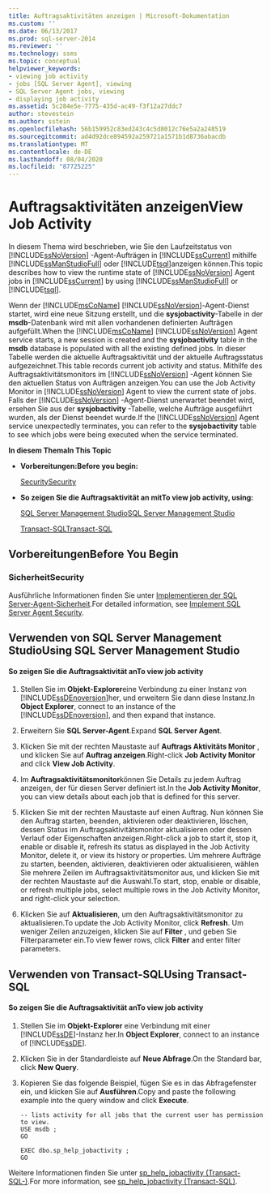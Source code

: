 ```yaml
---
title: Auftragsaktivitäten anzeigen | Microsoft-Dokumentation
ms.custom: ''
ms.date: 06/13/2017
ms.prod: sql-server-2014
ms.reviewer: ''
ms.technology: ssms
ms.topic: conceptual
helpviewer_keywords:
- viewing job activity
- jobs [SQL Server Agent], viewing
- SQL Server Agent jobs, viewing
- displaying job activity
ms.assetid: 5c284e5e-7775-435d-ac49-f3f12a27ddc7
author: stevestein
ms.author: sstein
ms.openlocfilehash: 56b159952c83ed243c4c5d8012c76e5a2a248519
ms.sourcegitcommit: ad4d92dce894592a259721a1571b1d8736abacdb
ms.translationtype: MT
ms.contentlocale: de-DE
ms.lasthandoff: 08/04/2020
ms.locfileid: "87725225"
---
```

# <a name="view-job-activity"></a><span data-ttu-id="605c8-102">Auftragsaktivitäten anzeigen</span><span class="sxs-lookup"><span data-stu-id="605c8-102">View Job Activity</span></span>
  <span data-ttu-id="605c8-103">In diesem Thema wird beschrieben, wie Sie den Laufzeitstatus von [!INCLUDE[ssNoVersion](../../includes/ssnoversion-md.md)] -Agent-Aufträgen in [!INCLUDE[ssCurrent](../../includes/sscurrent-md.md)] mithilfe [!INCLUDE[ssManStudioFull](../../includes/ssmanstudiofull-md.md)] oder [!INCLUDE[tsql](../../includes/tsql-md.md)]anzeigen können.</span><span class="sxs-lookup"><span data-stu-id="605c8-103">This topic describes how to view the runtime state of [!INCLUDE[ssNoVersion](../../includes/ssnoversion-md.md)] Agent jobs in [!INCLUDE[ssCurrent](../../includes/sscurrent-md.md)] by using [!INCLUDE[ssManStudioFull](../../includes/ssmanstudiofull-md.md)] or [!INCLUDE[tsql](../../includes/tsql-md.md)].</span></span>  
  
 <span data-ttu-id="605c8-104">Wenn der [!INCLUDE[msCoName](../../includes/msconame-md.md)] [!INCLUDE[ssNoVersion](../../includes/ssnoversion-md.md)]-Agent-Dienst startet, wird eine neue Sitzung erstellt, und die **sysjobactivity**-Tabelle in der **msdb**-Datenbank wird mit allen vorhandenen definierten Aufträgen aufgefüllt.</span><span class="sxs-lookup"><span data-stu-id="605c8-104">When the [!INCLUDE[msCoName](../../includes/msconame-md.md)] [!INCLUDE[ssNoVersion](../../includes/ssnoversion-md.md)] Agent service starts, a new session is created and the **sysjobactivity** table in the **msdb** database is populated with all the existing defined jobs.</span></span> <span data-ttu-id="605c8-105">In dieser Tabelle werden die aktuelle Auftragsaktivität und der aktuelle Auftragsstatus aufgezeichnet.</span><span class="sxs-lookup"><span data-stu-id="605c8-105">This table records current job activity and status.</span></span> <span data-ttu-id="605c8-106">Mithilfe des Auftragsaktivitätsmonitors im [!INCLUDE[ssNoVersion](../../includes/ssnoversion-md.md)] -Agent können Sie den aktuellen Status von Aufträgen anzeigen.</span><span class="sxs-lookup"><span data-stu-id="605c8-106">You can use the Job Activity Monitor in [!INCLUDE[ssNoVersion](../../includes/ssnoversion-md.md)] Agent to view the current state of jobs.</span></span> <span data-ttu-id="605c8-107">Falls der [!INCLUDE[ssNoVersion](../../includes/ssnoversion-md.md)] -Agent-Dienst unerwartet beendet wird, ersehen Sie aus der **sysjobactivity** -Tabelle, welche Aufträge ausgeführt wurden, als der Dienst beendet wurde.</span><span class="sxs-lookup"><span data-stu-id="605c8-107">If the [!INCLUDE[ssNoVersion](../../includes/ssnoversion-md.md)] Agent service unexpectedly terminates, you can refer to the **sysjobactivity** table to see which jobs were being executed when the service terminated.</span></span>  
  
 <span data-ttu-id="605c8-108">**In diesem Thema**</span><span class="sxs-lookup"><span data-stu-id="605c8-108">**In This Topic**</span></span>  
  
-   <span data-ttu-id="605c8-109">**Vorbereitungen:**</span><span class="sxs-lookup"><span data-stu-id="605c8-109">**Before you begin:**</span></span>  
  
     [<span data-ttu-id="605c8-110">Security</span><span class="sxs-lookup"><span data-stu-id="605c8-110">Security</span></span>](#Security)  
  
-   <span data-ttu-id="605c8-111">**So zeigen Sie die Auftragsaktivität an mit**</span><span class="sxs-lookup"><span data-stu-id="605c8-111">**To view job activity, using:**</span></span>  
  
     [<span data-ttu-id="605c8-112">SQL Server Management Studio</span><span class="sxs-lookup"><span data-stu-id="605c8-112">SQL Server Management Studio</span></span>](#SSMS)  
  
     [<span data-ttu-id="605c8-113">Transact-SQL</span><span class="sxs-lookup"><span data-stu-id="605c8-113">Transact-SQL</span></span>](#TSQL)  
  
## <a name="before-you-begin"></a><span data-ttu-id="605c8-114">Vorbereitungen</span><span class="sxs-lookup"><span data-stu-id="605c8-114">Before You Begin</span></span>  
  
###  <a name="security"></a><a name="Security"></a> <span data-ttu-id="605c8-115">Sicherheit</span><span class="sxs-lookup"><span data-stu-id="605c8-115">Security</span></span>  
 <span data-ttu-id="605c8-116">Ausführliche Informationen finden Sie unter [Implementieren der SQL Server-Agent-Sicherheit](implement-sql-server-agent-security.md).</span><span class="sxs-lookup"><span data-stu-id="605c8-116">For detailed information, see [Implement SQL Server Agent Security](implement-sql-server-agent-security.md).</span></span>  
  
##  <a name="using-sql-server-management-studio"></a><a name="SSMS"></a> <span data-ttu-id="605c8-117">Verwenden von SQL Server Management Studio</span><span class="sxs-lookup"><span data-stu-id="605c8-117">Using SQL Server Management Studio</span></span>  
  
#### <a name="to-view-job-activity"></a><span data-ttu-id="605c8-118">So zeigen Sie die Auftragsaktivität an</span><span class="sxs-lookup"><span data-stu-id="605c8-118">To view job activity</span></span>  
  
1.  <span data-ttu-id="605c8-119">Stellen Sie im **Objekt-Explorer**eine Verbindung zu einer Instanz von [!INCLUDE[ssDEnoversion](../../includes/ssdenoversion-md.md)]her, und erweitern Sie dann diese Instanz.</span><span class="sxs-lookup"><span data-stu-id="605c8-119">In **Object Explorer**, connect to an instance of the [!INCLUDE[ssDEnoversion](../../includes/ssdenoversion-md.md)], and then expand that instance.</span></span>  
  
2.  <span data-ttu-id="605c8-120">Erweitern Sie **SQL Server-Agent**.</span><span class="sxs-lookup"><span data-stu-id="605c8-120">Expand **SQL Server Agent**.</span></span>  
  
3.  <span data-ttu-id="605c8-121">Klicken Sie mit der rechten Maustaste auf **Auftrags Aktivitäts Monitor** , und klicken Sie auf **Auftrag anzeigen**.</span><span class="sxs-lookup"><span data-stu-id="605c8-121">Right-click **Job Activity Monitor** and click **View Job Activity**.</span></span>  
  
4.  <span data-ttu-id="605c8-122">Im **Auftragsaktivitätsmonitor**können Sie Details zu jedem Auftrag anzeigen, der für diesen Server definiert ist.</span><span class="sxs-lookup"><span data-stu-id="605c8-122">In the **Job Activity Monitor**, you can view details about each job that is defined for this server.</span></span>  
  
5.  <span data-ttu-id="605c8-123">Klicken Sie mit der rechten Maustaste auf einen Auftrag. Nun können Sie den Auftrag starten, beenden, aktivieren oder deaktivieren, löschen, dessen Status im Auftragsaktivitätsmonitor aktualisieren oder dessen Verlauf oder Eigenschaften anzeigen.</span><span class="sxs-lookup"><span data-stu-id="605c8-123">Right-click a job to start it, stop it, enable or disable it, refresh its status as displayed in the Job Activity Monitor, delete it, or view its history or properties.</span></span>  <span data-ttu-id="605c8-124">Um mehrere Aufträge zu starten, beenden, aktivieren, deaktivieren oder aktualisieren, wählen Sie mehrere Zeilen im Auftragsaktivitätsmonitor aus, und klicken Sie mit der rechten Maustaste auf die Auswahl.</span><span class="sxs-lookup"><span data-stu-id="605c8-124">To start, stop, enable or disable, or refresh multiple jobs, select multiple rows in the Job Activity Monitor, and right-click your selection.</span></span>  
  
6.  <span data-ttu-id="605c8-125">Klicken Sie auf **Aktualisieren**, um den Auftragsaktivitätsmonitor zu aktualisieren.</span><span class="sxs-lookup"><span data-stu-id="605c8-125">To update the Job Activity Monitor, click **Refresh**.</span></span> <span data-ttu-id="605c8-126">Um weniger Zeilen anzuzeigen, klicken Sie auf **Filter** , und geben Sie Filterparameter ein.</span><span class="sxs-lookup"><span data-stu-id="605c8-126">To view fewer rows, click **Filter** and enter filter parameters.</span></span>  
  
##  <a name="using-transact-sql"></a><a name="TSQL"></a> <span data-ttu-id="605c8-127">Verwenden von Transact-SQL</span><span class="sxs-lookup"><span data-stu-id="605c8-127">Using Transact-SQL</span></span>  
  
#### <a name="to-view-job-activity"></a><span data-ttu-id="605c8-128">So zeigen Sie die Auftragsaktivität an</span><span class="sxs-lookup"><span data-stu-id="605c8-128">To view job activity</span></span>  
  
1.  <span data-ttu-id="605c8-129">Stellen Sie im **Objekt-Explorer** eine Verbindung mit einer [!INCLUDE[ssDE](../../includes/ssde-md.md)]-Instanz her.</span><span class="sxs-lookup"><span data-stu-id="605c8-129">In **Object Explorer**, connect to an instance of [!INCLUDE[ssDE](../../includes/ssde-md.md)].</span></span>  
  
2.  <span data-ttu-id="605c8-130">Klicken Sie in der Standardleiste auf **Neue Abfrage**.</span><span class="sxs-lookup"><span data-stu-id="605c8-130">On the Standard bar, click **New Query**.</span></span>  
  
3.  <span data-ttu-id="605c8-131">Kopieren Sie das folgende Beispiel, fügen Sie es in das Abfragefenster ein, und klicken Sie auf **Ausführen**.</span><span class="sxs-lookup"><span data-stu-id="605c8-131">Copy and paste the following example into the query window and click **Execute**.</span></span>  
  
    ```  
    -- lists activity for all jobs that the current user has permission to view.  
    USE msdb ;  
    GO  
  
    EXEC dbo.sp_help_jobactivity ;  
    GO  
    ```  
  
 <span data-ttu-id="605c8-132">Weitere Informationen finden Sie unter [sp_help_jobactivity &#40;Transact-SQL-&#41;](/sql/relational-databases/system-stored-procedures/sp-help-jobactivity-transact-sql).</span><span class="sxs-lookup"><span data-stu-id="605c8-132">For more information, see [sp_help_jobactivity &#40;Transact-SQL&#41;](/sql/relational-databases/system-stored-procedures/sp-help-jobactivity-transact-sql).</span></span>  
  
  
